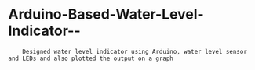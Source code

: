 # Arduino-Based-Water-Level-Indicator--
        Designed water level indicator using Arduino, water level sensor and LEDs and also plotted the output on a graph
